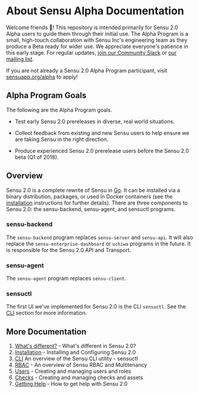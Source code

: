 # About Sensu Alpha Documentation

Welcome friends :wave:! This repository is intended primarily for
Sensu 2.0 Alpha users to guide them through their initial use. The
Alpha Program is a small, high-touch collaboration with Sensu Inc's
engineering team as they produce a Beta ready for wider use. We
appreciate everyone's patience in this early stage. For regular
updates, [join our Community Slack](http://slack.sensu.io) or [our
mailing
list](http://sensuapp.us6.list-manage.com/subscribe?u=576e632588&id=2e5efd43d8).

If you are not already a Sensu 2.0 Alpha Program participant, visit
[sensuapp.org/alpha](https://sensuapp.org/alpha#apply) to apply!

## Alpha Program Goals

The following are the Alpha Program goals.

- Test early Sensu 2.0 prereleases in diverse, real world situations.

- Collect feedback from existing and new Sensu users to help ensure we
  are taking Sensu in the right direction.

- Produce experienced Sensu 2.0 prerelease users before the Sensu 2.0
  beta (Q1 of 2018).

## Overview

Sensu 2.0 is a complete rewrite of Sensu in [Go](https://golang.org). It can be
installed via a binary distribution, packages, or used in Docker containers
(see the [installation](02-installation.md) instructions for further details).
There are three components to Sensu 2.0: the sensu-backend, sensu-agent, and
sensuctl programs.

### sensu-backend

The `sensu-backend` program replaces `sensu-server` and `sensu-api`. It will
also replace the `sensu-enterprise-dashboard` or `uchiwa` programs in the future.
It is responsible for the Sensu 2.0 API and Transport.

### sensu-agent

The `sensu-agent` program replaces `sensu-client`.

### sensuctl

The first UI we've implemented for Sensu 2.0 is the CLI `sensuctl`. See the
[CLI](03-sensuctl.md) section for more information.

## More Documentation

1. [What's different?](01-whats-new.md) - What's different in Sensu 2.0?
2. [Installation](02-installation.md) - Installing and Configuring Sensu 2.0
3. [CLI](03-sensuctl.md) An overview of the Sensu CLI utility - sensuctl
4. [RBAC](04-rbac-multitenancy.md) - An overview of Sensu RBAC and Multitenancy
5. [Users](05-users-and-roles.md) - Creating and managing users and roles
6. [Checks](06-checks-and-assets.md) - Creating and managing checks and assets
7. [Getting Help](99-getting-help.md) - How to get help with Sensu 2.0
